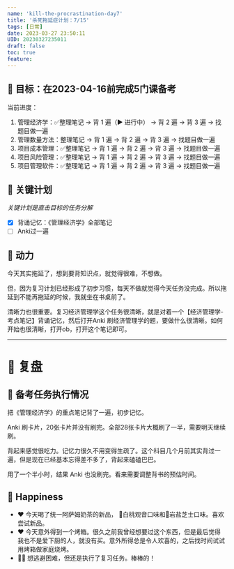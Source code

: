 ```yaml
---
name: 'kill-the-procrastination-day7'
title: '杀死拖延症计划：7/15'
tags: [日常]
date: 2023-03-27 23:50:11
UID: 20230327235011
draft: false
toc: true
feature: 
---
```




## 🎯 目标：在2023-04-16前完成5门课备考
当前进度：
1. 管理经济学：✅整理笔记 → 背 1 遍（▶️ 进行中） → 背 2 遍 → 背 3 遍 → 找题目做一遍
2. 管理数量方法：整理笔记 → 背 1 遍 → 背 2 遍 → 背 3 遍 → 找题目做一遍
3. 项目成本管理：✅整理笔记 → 背 1 遍 → 背 2 遍 → 背 3 遍 → 找题目做一遍
4. 项目风险管理：✅整理笔记 → 背 1 遍 → 背 2 遍 → 背 3 遍 → 找题目做一遍
5. 项目管理软件：✅整理笔记 → 背 1 遍 → 背 2 遍 → 背 3 遍 → 找题目做一遍



## 🏹 关键计划
*关键计划是直击目标的任务分解*
- [x] 背诵记忆：《管理经济学》全部笔记
- [ ] Anki过一遍

<!--more-->


## 🔋 动力

今天其实拖延了，想到要背知识点，就觉得很难，不想做。

但，因为复习计划已经形成了初步习惯，每天不做就觉得今天任务没完成。所以拖延到不能再拖延的时候，我就坐在书桌前了。

清晰力也很重要。复习经济管理学这个任务很清晰，就是对着一个【经济管理学-考点笔记】背诵记忆，然后打开Anki 刷经济管理学的题，要做什么很清晰。如何开始也很清晰，打开ob，打开这个笔记即可。

---

# 🤔 复盘


## 📖 备考任务执行情况

把《管理经济学》的重点笔记背了一遍，初步记忆。

Anki 刷卡片，20张卡片并没有刷完。全部28张卡片大概刷了一半，需要明天继续刷。

背起来感觉很吃力。记忆力很久不用变得生疏了。这个科目几个月前其实背过一遍，但是现在已经基本忘得差不多了，背起来磕磕巴巴。

用了一个半小时，结果 Anki 也没刷完。看来需要调整背书的预估时间。

## 🎉 Happiness
- ❤️ 今天喝了统一阿萨姆奶茶的新品， 🧋白桃观音口味和🧋岩盐芝士口味。喜欢尝试新品。
- ❤️ 今天意外得到一个烤箱。很久之前我曾经想要过这个东西，但是最后觉得我也不是爱下厨的人，就没有买。意外所得总是令人欢喜的，之后找时间试试用烤箱做家庭烧烤。
- 👍🏻 想逃避困难，但还是执行了复习任务。棒棒的！